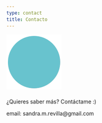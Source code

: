 ```yaml
---
type: contact
title: Contacto
---
```


<div style="align: center; margin-bottom:4%;">
<img src="/images/send140px.gif" alt="email" >
</div>

<p class="textcontacttitle;">
¿Quieres saber más? Contáctame :)
 </p>

<p class="textcontact;">
email: sandra.m.revilla@gmail.com
 </p>
